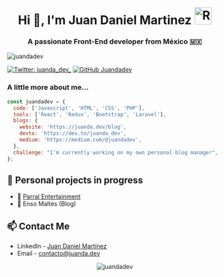 <h1 align="center">Hi 👋, I'm Juan Daniel Martinez <img src='https://imgur.com/Ovu7aBB.png' alt='React JS icon' title='React JS icon' width='40px' /></h1>
<h3 align="center">A passionate Front-End developer from México 🇲🇽</h3>
<p align="left"> <img src="https://komarev.com/ghpvc/?username=juandadev" alt="juandadev" /> </p>

[![Twitter: juanda_dev_](https://img.shields.io/twitter/follow/juanda_dev_?style=social)](https://twitter.com/juanda_dev_)
[![GitHub Juandadev](https://img.shields.io/github/followers/juandadev?label=follow&style=social)](https://github.com/juandadev)

### A little more about me...

```javascript
const juandadev = {
  code: ['Javascript', 'HTML', 'CSS', 'PHP'],
  tools: ['React', 'Redux', 'Bootstrap', 'Laravel'],
  blogs: {
    website: 'https://juanda.dev/blog',
    devto: 'https://dev.to/juanda_dev',
    medium: 'https://medium.com/@juandadev',
  },
  challenge: "I'm currently working on my own personal blog manager",
};
```

## 🚧 Personal projects in progress

- 🎈 [Parral Entertainment](https://parralentertainment.com)
- 🦉 Enso Maltés (Blog)

## 📫 Contact Me

- LinkedIn - [Juan Daniel Martínez](https://www.linkedin.com/in/juandadev/)
- Email - [contacto@juanda.dev](mailto:contacto@juanda.dev)

<p align="center">
  <img src="https://github-readme-stats.vercel.app/api?username=juandadev&show_icons=true" alt="juandadev" />
</p>


